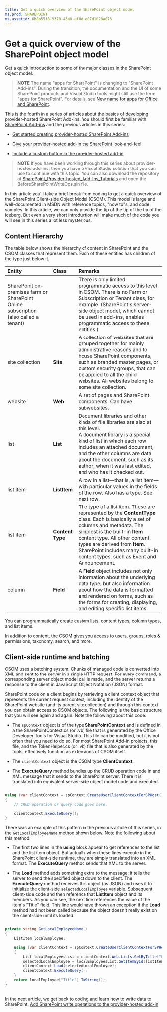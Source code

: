 ```yaml
---
title: Get a quick overview of the SharePoint object model
ms.prod: SHAREPOINT
ms.assetid: 6b8b55f8-9370-43a0-af8d-e07d1028a075
---
```



# Get a quick overview of the SharePoint object model
Get a quick introduction to some of the major classes in the SharePoint object model.
> **NOTE**
> The name "apps for SharePoint" is changing to "SharePoint Add-ins". During the transition, the documentation and the UI of some SharePoint products and Visual Studio tools might still use the term "apps for SharePoint". For details, see  [New name for apps for Office and SharePoint](new-name-for-apps-for-sharepoint.md#bk_newname). 
  
    
    

This is the fourth in a series of articles about the basics of developing provider-hosted SharePoint Add-ins. You should first be familiar with  [SharePoint Add-ins](sharepoint-add-ins.md) and the previous articles in this series:
-  [Get started creating provider-hosted SharePoint Add-ins](get-started-creating-provider-hosted-sharepoint-add-ins.md)
    
  
-  [Give your provider-hosted add-in the SharePoint look-and-feel](give-your-provider-hosted-add-in-the-sharepoint-look-and-feel.md)
    
  
-  [Include a custom button in the provider-hosted add-in](include-a-custom-button-in-the-provider-hosted-add-in.md)
    
  

> **NOTE**
> If you have been working through this series about provider-hosted add-ins, then you have a Visual Studio solution that you can use to continue with this topic. You can also download the repository at  [SharePoint_Provider-hosted_Add-Ins_Tutorials](https://github.com/OfficeDev/SharePoint_Provider-hosted_Add-ins_Tutorials) and open the BeforeSharePointWriteOps.sln file.
  
    
    

In this article you'll take a brief break from coding to get a quick overview of the SharePoint Client-side Object Model (CSOM). This model is large and well-documented in MSDN with reference topics, "how to"s, and code samples. In this article, we can only provide the tip of the tip of the tip of the iceberg. But even a very short introduction will make much of the code you will see in this series a lot less mysterious. 
## Content Hierarchy

The table below shows the hierarchy of content in SharePoint and the CSOM classes that represent them. Each of these entities has children of the type just below it.
  
    
    

|**Entity**|**Class**|**Remarks**|
|:-----|:-----|:-----|
|SharePoint on-premises farm or SharePoint Online subscription (also called a tenant)  <br/> ||There is only limited programmatic access to this level in CSOM. There is no Farm or Subscription or Tenant class, for example. (SharePoint's server-side object model, which cannot be used in add-ins, enables programmatic access to these entities.)  <br/> |
|site collection  <br/> |**Site** <br/> |A collection of websites that are grouped together for mainly administrative reasons and to house SharePoint components, such as branded master pages, or custom security groups, that can be applied to all the child websites. All websites belong to some site collection.  <br/> |
|website  <br/> |**Web** <br/> |A set of pages and SharePoint components. Can have subwebsites.  <br/> |
|list  <br/> |**List** <br/> |Document libraries and other kinds of file libraries are also at this level.  <br/> A document library is a special kind of list in which each row includes an attached document, and the other columns are data about the document, such as its author, when it was last edited, and who has it checked out.  <br/> |
|list item  <br/> |**ListItem** <br/> |A row in a list—that is, a list item—with particular values in the fields of the row. Also has a type. See next row.  <br/> |
|list item  <br/> |**Content Type** <br/> |The type of a list item. These are represented by the **ContentType** class. Each is basically a set of columns and metadata. The simplest is the built-in **Item** content type. All other content types are derived from **Item**. SharePoint includes many built-in content types, such as Event and Announcement.  <br/> |
|column  <br/> |**Field** <br/> |A **Field** object includes not only information about the underlying data type, but also information about how the data is formatted and rendered on forms, such as the forms for creating, displaying, and editing specific list items. <br/> |
   

  
    
    
You can programmatically create custom lists, content types, column types, and list items. 
  
    
    
In addition to content, the CSOM gives you access to users, groups, roles &amp; permissions, taxonomy, search, and more.
  
    
    

## Client-side runtime and batching
<a name="CSOMBatching"> </a>

CSOM uses a batching system. Chunks of managed code is converted into XML and sent to the server in a single HTTP request. For every command, a corresponding server object model call is made, and the server returns a response to the client in JavaScript Object Notation (JSON) format. 
  
    
    
SharePoint code on a client begins by retrieving a client context object that represents the current request context, including the identity of the SharePoint website (and its parent site collection) and through this context you can obtain access to CSOM objects. The following is the basic structure that you will see again and again. Note the following about this code:
  
    
    

- The  `spContext` object is of the type **SharePointContext** and is defined in a the SharePointContext.cs (or .vb) file that is generated by the Office Developer Tools for Visual Studio. This file can be modified, but it is not often that you need to do so. For most SharePoint Add-in projects, this file, and the TokenHelper.cs (or .vb) file that is also generated by the tools, effectively function as extensions of CSOM itself.
    
  
- The  `clientContext` object is the CSOM type **ClientContext**.
    
  
- The **ExecuteQuery** method bundles up the CRUD operation code in and XML message that it sends to the SharePoint server. There it is translated into equivalent server-side object model code and executed.
    
  


```cs

using (var clientContext = spContext.CreateUserClientContextForSPHost())
{
    // CRUD operation or query code goes here.

    clientContext.ExecuteQuery();
}```

There was an example of this pattern in the previous article of this series, in the  `GetLocalEmployeeName` method shown below. Note the following about this method:
  
    
    

- The first two lines in the **using** block appear to get references to the list and the list item object. But actually when these lines execute in the SharePoint client-side runtime, they are simply translated into an XML format. The **ExecuteQuery** method sends that XML to the server.
    
  
-  The **Load** method adds something extra to the message: it tells the server to send the specified object down to the client. The **ExecuteQuery** method receives this object (as JSON) and uses it to initialize the client-side `selectedLocalEmployee` variable. Subsequent client-side code and then reference that **ListItem** object and its members. As you can see, the next line references the value of the item's "Title" field. This line would have thrown an exception if the **Load** method had not been called because the object doesn't really exist on the client-side until its loaded.
    
  


```cs

private string GetLocalEmployeeName()
{
    ListItem localEmployee;

    using (var clientContext = spContext.CreateUserClientContextForSPHost())
    {
        List localEmployeesList = clientContext.Web.Lists.GetByTitle("Local Employees");
        selectedLocalEmployee = localEmployeesList.GetItemById(listItemID);
        clientContext.Load(selectedLocalEmployee);
        clientContext.ExecuteQuery();
    }
    return localEmployee["Title"].ToString();
}```


## 
<a name="Nextsteps"> </a>

 In the next article, we get back to coding and learn how to write data to SharePoint: [Add SharePoint write operations to the provider-hosted add-in](add-sharepoint-write-operations-to-the-provider-hosted-add-in.md)
  
    
    

